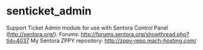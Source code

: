 # senticket_admin
Support Ticket Admin module for use with Sentora Control Panel (http://sentora.org/). Forums: http://forums.sentora.org/showthread.php?tid=4037
My Sentora ZPPY repository: http://zppy-repo.mach-hosting.com/

